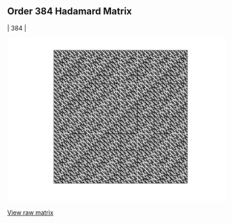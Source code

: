 ## Order 384 Hadamard Matrix

| 384 |

<img src="384.png" class="img-responsive" alt=""> 

[View raw matrix](order384.txt)
